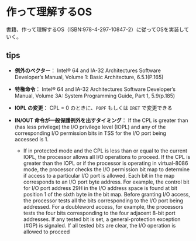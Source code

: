 # 作って理解するOS

書籍、作って理解するOS（ISBN:978-4-297-10847-2）に従ってOSを実装していく。

## tips

- **例外のベクター**：
Intel® 64 and IA-32 Architectures Software Developer’s Manual,
Volume 1: Basic Architecture,
6.5.1(P.165)

- **特権命令**：
Intel® 64 and IA-32 Architectures Software Developer’s Manual,
Volume 3A: System Programming Guide, Part 1,
5.9(p.185)

- **IOPL の変更**：
CPL = 0 のときに、`POPF` もしくは `IRET` で変更できる

- **IN/OUT 命令が一般保護例外を出すタイミング**：
 If the CPL is greater than (has less privilege) the I/O privilege level (IOPL) and any of the 
corresponding I/O permission bits in TSS for the I/O port being accessed is 1.
  - If in protected mode and the CPL is less than or equal to the current IOPL, the processor allows all I/O operations 
to proceed. If the CPL is greater than the IOPL or if the processor is operating in virtual-8086 mode, the processor 
checks the I/O permission bit map to determine if access to a particular I/O port is allowed. Each bit in the map 
corresponds to an I/O port byte address. For example, the control bit for I/O port address 29H in the I/O address 
space is found at bit position 1 of the sixth byte in the bit map. Before granting I/O access, the processor tests all 
the bits corresponding to the I/O port being addressed. For a doubleword access, for example, the processors tests 
the four bits corresponding to the four adjacent 8-bit port addresses. If any tested bit is set, a general-protection 
exception (#GP) is signaled. If all tested bits are clear, the I/O operation is allowed to proceed
